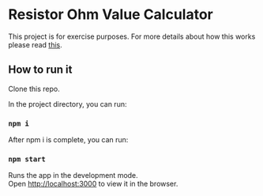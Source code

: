 # Resistor Ohm Value Calculator 

This project is for exercise purposes.
For more details about how this works please read [this](https://en.wikipedia.org/wiki/Electronic_color_code).

## How to run it

Clone this repo.

In the project directory, you can run:
### `npm i`
After npm i is complete, you can run:

### `npm start`

Runs the app in the development mode.\
Open [http://localhost:3000](http://localhost:3000) to view it in the browser.

